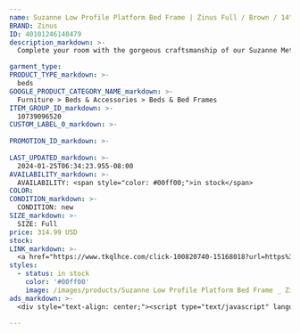 ```yaml
---
name: Suzanne Low Profile Platform Bed Frame | Zinus Full / Brown / 14"
BRAND: Zinus
ID: 40101246140479
description_markdown: >-
  Complete your room with the gorgeous craftsmanship of our Suzanne Metal and Bamboo Platform Bed. Sustainable bamboo is beautifully balanced with distinct metal framework. And it features the outstanding durability of closely spaced slats that support your mattress without a box spring.

garment_type:
PRODUCT_TYPE_markdown: >-
  beds
GOOGLE_PRODUCT_CATEGORY_NAME_markdown: >-
  Furniture > Beds & Accessories > Beds & Bed Frames
ITEM_GROUP_ID_markdown: >-
  10739096520
CUSTOM_LABEL_0_markdown: >-
  
PROMOTION_ID_markdown: >-
  
LAST_UPDATED_markdown: >-
  2024-01-25T06:34:23.955-08:00
AVAILABILITY_markdown: >-
  AVAILABILITY: <span style="color: #00ff00;">in stock</span>
COLOR:
CONDITION_markdown: >-
  CONDITION: new
SIZE_markdown: >-
  SIZE: Full
price: 314.99 USD
stock: 
LINK_markdown: >-
  <a href="https://www.tkqlhce.com/click-100820740-15168018?url=https%3A%2F%2Fwww.zinus.com%2Fproducts%2Fsuzanne-low-profile-platform-bed-frame%3Fvariant%3D40101246140479" target="_blank" style="display: inline-block; padding: 10px 20px; font-size: 16px; text-align: center; text-decoration: none; cursor: pointer; border: 1px solid #3498db; color: #3498db; background-color: #fff; border-radius: 5px; transition: background-color 0.3s;">Go to Product</a>
styles:
  - status: in stock
    color: '#00ff00'
    image: /images/products/Suzanne Low Profile Platform Bed Frame _ Zinus Full _ Brown _ 14_/ZINUSSuzanne44InchMetalandWoodPlatformBedFrame_GreyWash-1.jpg
ads_markdown: >-
  <div style="text-align: center;"><script type="text/javascript" language="javascript" src="https://www.jdoqocy.com/placeholder-52269176?target=_top&mouseover=N"></script></div>

---
```

